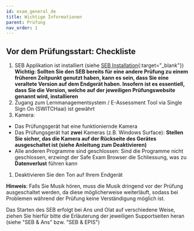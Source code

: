 ```yaml
---
id: exam_general_de
title: Wichtige Informationen
parent: Prüfung
nav_order: 1
---
```


## Vor dem Prüfungsstart: Checkliste

1. SEB Applikation ist installiert (siehe [SEB Installation](https://uzh-oec.github.io/seb/Installation%20SEB.html){:target="_blank"}) **Wichtig: Sollten Sie den SEB bereits für eine andere Prüfung zu einem früheren Zeitpunkt genutzt haben, kann es sein, dass Sie eine veraltete Version auf dem Endgerät haben. Insofern ist es essentiell, dass Sie die Version, welche auf der jeweiligen Prüfungswebsite genannt wird, installieren**
1. Zugang zum Lernmanagementsystem / E-Assessment Tool via Single Sign On (SWITCHaai) ist gewährt
1. Kamera:
* Das Prüfungsgerät hat eine funktioniernde Kamera
* Das Prüfungsgerät hat **zwei** Kameras (z.B. Windows Surface): **Stellen Sie sicher, das die Kamera auf der Rückseite des Gerätes ausgeschaltet ist (siehe Anleitung zum Deaktivieren)**
* Alle anderen Programme sind geschlossen: Sind die Programme nicht geschlossen, erzwingt der Safe Exam Browser die Schliessung, was zu **Datenverlust** führen kann
1. Deaktivieren Sie den Ton auf Ihrem Endgerät

**Hinweis**: Falls Sie Musik hören, muss die Musik dringend vor der Prüfung ausgeschaltet werden, da diese möglicherweise weiterläuft, sodass bei Problemen während der Prüfung keine Verständigung möglich ist.

Das Starten des SEB erfolgt bei Ans und Olat auf verschiedene Weise, ziehen Sie hierfür bitte die Erläuterung der jeweiligen Supportseiten heran (siehe "SEB & Ans" bzw. "SEB & EPIS")

